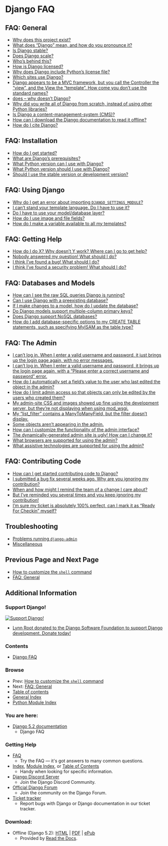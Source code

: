 # Django FAQ

## FAQ: General

- [Why does this project exist?](https://docs.djangoproject.com/en/5.2/faq/general/#why-does-this-project-exist)
- [What does “Django” mean, and how do you pronounce it?](https://docs.djangoproject.com/en/5.2/faq/general/#what-does-django-mean-and-how-do-you-pronounce-it)
- [Is Django stable?](https://docs.djangoproject.com/en/5.2/faq/general/#is-django-stable)
- [Does Django scale?](https://docs.djangoproject.com/en/5.2/faq/general/#does-django-scale)
- [Who’s behind this?](https://docs.djangoproject.com/en/5.2/faq/general/#who-s-behind-this)
- [How is Django licensed?](https://docs.djangoproject.com/en/5.2/faq/general/#how-is-django-licensed)
- [Why does Django include Python’s license file?](https://docs.djangoproject.com/en/5.2/faq/general/#why-does-django-include-python-s-license-file)
- [Which sites use Django?](https://docs.djangoproject.com/en/5.2/faq/general/#which-sites-use-django)
- [Django appears to be a MVC framework, but you call the Controller the “view”, and the View the “template”. How come you don’t use the standard names?](https://docs.djangoproject.com/en/5.2/faq/general/#django-appears-to-be-a-mvc-framework-but-you-call-the-controller-the-view-and-the-view-the-template-how-come-you-don-t-use-the-standard-names)
- [<Framework X> does <feature Y> – why doesn’t Django?](https://docs.djangoproject.com/en/5.2/faq/general/#framework-x-does-feature-y-why-doesn-t-django)
- [Why did you write all of Django from scratch, instead of using other Python libraries?](https://docs.djangoproject.com/en/5.2/faq/general/#why-did-you-write-all-of-django-from-scratch-instead-of-using-other-python-libraries)
- [Is Django a content-management-system (CMS)?](https://docs.djangoproject.com/en/5.2/faq/general/#is-django-a-content-management-system-cms)
- [How can I download the Django documentation to read it offline?](https://docs.djangoproject.com/en/5.2/faq/general/#how-can-i-download-the-django-documentation-to-read-it-offline)
- [How do I cite Django?](https://docs.djangoproject.com/en/5.2/faq/general/#how-do-i-cite-django)

## FAQ: Installation

- [How do I get started?](https://docs.djangoproject.com/en/5.2/faq/install/#how-do-i-get-started)
- [What are Django’s prerequisites?](https://docs.djangoproject.com/en/5.2/faq/install/#what-are-django-s-prerequisites)
- [What Python version can I use with Django?](https://docs.djangoproject.com/en/5.2/faq/install/#what-python-version-can-i-use-with-django)
- [What Python version should I use with Django?](https://docs.djangoproject.com/en5/.2/faq/install/#what-python-version-should-i-use-with-django)
- [Should I use the stable version or development version?](https://docs.djangoproject.com/en/5.2/faq/install/#should-i-use-the-stable-version-or-development-version)

## FAQ: Using Django

- [Why do I get an error about importing `DJANGO_SETTINGS_MODULE`?](https://docs.djangoproject.com/en/5.2/faq/usage/#why-do-i-get-an-error-about-importing-django-settings-module)
- [I can’t stand your template language. Do I have to use it?](https://docs.djangoproject.com/en/5.2/faq/usage/#i-can-t-stand-your-template-language-do-i-have-to-use-it)
- [Do I have to use your model/database layer?](https://docs.djangoproject.com/en/5.2/faq/usage/#do-i-have-to-use-your-model-database-layer)
- [How do I use image and file fields?](https://docs.djangoproject.com/en/5.2/faq/usage/#how-do-i-use-image-and-file-fields)
- [How do I make a variable available to all my templates?](https://docs.djangoproject.com/en/5.2/faq/usage/#how-do-i-make-a-variable-available-to-all-my-templates)

## FAQ: Getting Help

- [How do I do X? Why doesn’t Y work? Where can I go to get help?](https://docs.djangoproject.com/en/5.2/faq/help/#how-do-i-do-x-why-doesn-t-y-work-where-can-i-go-to-get-help)
- [Nobody answered my question! What should I do?](https://docs.djangoproject.com/en/5.2/faq/help/#nobody-answered-my-question-what-should-i-do)
- [I think I’ve found a bug! What should I do?](https://docs.djangoproject.com/en/5.2/faq/help/#i-think-i-ve-found-a-bug-what-should-i-do)
- [I think I’ve found a security problem! What should I do?](https://docs.djangoproject.com/en/5.2/faq/help/#i-think-i-ve-found-a-security-problem-what-should-i-do)

## FAQ: Databases and Models

- [How can I see the raw SQL queries Django is running?](https://docs.djangoproject.com/en/5.2/faq/models/#how-can-i-see-the-raw-sql-queries-django-is-running)
- [Can I use Django with a preexisting database?](https://docs.djangoproject.com/en/5.2/faq/models/#can-i-use-django-with-a-preexisting-database)
- [If I make changes to a model, how do I update the database?](https://docs.djangoproject.com/en/5.2/faq/models/#if-i-make-changes-to-a-model-how-do-i-update-the-database)
- [Do Django models support multiple-column primary keys?](https://docs.djangoproject.com/en/5.2/faq/models/#do-django-models-support-multiple-column-primary-keys)
- [Does Django support NoSQL databases?](https://docs.djangoproject.com/en/5.2/faq/models/#does-django-support-nosql-databases)
- [How do I add database-specific options to my CREATE TABLE statements, such as specifying MyISAM as the table type?](https://docs.djangoproject.com/en/5.2/faq/models/#how-do-i-add-database-specific-options-to-my-create-table-statements-such-as-specifying-myisam-as-the-table-type)

## FAQ: The Admin

- [I can’t log in. When I enter a valid username and password, it just brings up the login page again, with no error messages.](https://docs.djangoproject.com/en/5.2/faq/admin/#i-can-t-log-in-when-i-enter-a-valid-username-and-password-it-just-brings-up-the-login-page-again-with-no-error-messages)
- [I can’t log in. When I enter a valid username and password, it brings up the login page again, with a “Please enter a correct username and password” error.](https://docs.djangoproject.com/en/5.2/faq/admin/#i-can-t-log-in-when-i-enter-a-valid-username-and-password-it-brings-up-the-login-page-again-with-a-please-enter-a-correct-username-and-password-error)
- [How do I automatically set a field’s value to the user who last edited the object in the admin?](https://docs.djangoproject.com/en/5.2/faq/admin/#how-do-i-automatically-set-a-field-s-value-to-the-user-who-last-edited-the-object-in-the-admin)
- [How do I limit admin access so that objects can only be edited by the users who created them?](https://docs.djangoproject.com/en/5.2/faq/admin/#how-do-i-limit-admin-access-so-that-objects-can-only-be-edited-by-the-users-who-created-them)
- [My admin-site CSS and images showed up fine using the development server, but they’re not displaying when using mod_wsgi.](https://docs.djangoproject.com/en/5.2/faq/admin/#my-admin-site-css-and-images-showed-up-fine-using-the-development-server-but-they-re-not-displaying-when-using-mod-wsgi)
- [My “list_filter” contains a ManyToManyField, but the filter doesn’t display.](https://docs.djangoproject.com/en/5.2/faq/admin/#my-list-filter-contains-a-manytomanyfield-but-the-filter-doesn-t-display)
- [Some objects aren’t appearing in the admin.](https://docs.djangoproject.com/en/5.2/faq/admin/#some-objects-aren-t-appearing-in-the-admin)
- [How can I customize the functionality of the admin interface?](https://docs.djangoproject.com/en/5.2/faq/admin/#how-can-i-customize-the-functionality-of-the-admin-interface)
- [The dynamically-generated admin site is ugly! How can I change it?](https://docs.djangoproject.com/en/5.2/faq/admin/#the-dynamically-generated-admin-site-is-ugly-how-can-i-change-it)
- [What browsers are supported for using the admin?](https://docs.djangoproject.com/en/5.2/faq/admin/#what-browsers-are-supported-for-using-the-admin)
- [What assistive technologies are supported for using the admin?](https://docs.djangoproject.com/en/5.2/faq/admin/#what-assistive-technologies-are-supported-for-using-the-admin)

## FAQ: Contributing Code

- [How can I get started contributing code to Django?](https://docs.djangoproject.com/en/5.2/faq/contributing/#how-can-i-get-started-contributing-code-to-django)
- [I submitted a bug fix several weeks ago. Why are you ignoring my contribution?](https://docs.djangoproject.com/en/5.2/faq/contributing/#i-submitted-a-bug-fix-several-weeks-ago-why-are-you-ignoring-my-contribution)
- [When and how might I remind the team of a change I care about?](https://docs.djangoproject.com/en/5.2/faq/contributing/#when-and-how-might-i-remind-the-team-of-a-change-i-care-about)
- [But I’ve reminded you several times and you keep ignoring my contribution!](https://docs.djangoproject.com/en/5.2/faq/contributing/#but-i-ve-reminded-you-several-times-and-you-keep-ignoring-my-contribution)
- [I’m sure my ticket is absolutely 100% perfect, can I mark it as “Ready For Checkin” myself?](https://docs.djangoproject.com/en/5.2/faq/contributing/#i-m-sure-my-ticket-is-absolutely-100-perfect-can-i-mark-it-as-ready-for-checkin-myself)

## Troubleshooting

- [Problems running `django-admin`](https://docs.djangoproject.com/en/5.2/faq/troubleshooting/#problems-running-django-admin)
- [Miscellaneous](https://docs.djangoproject.com/en/5.2/faq/troubleshooting/#miscellaneous)

## Previous Page and Next Page

- [How to customize the `shell` command](https://docs.djangoproject.com/en/5.2/howto/custom-shell/)
- [FAQ: General](https://docs.djangoproject.com/en/5.2/faq/general/)

## Additional Information

### Support Django!

[![Support Django!](https://static.djangoproject.com/img/fundraising-heart.cd6bb84ffd33.svg)](https://www.djangoproject.com/fundraising/)

- [Lynn Root donated to the Django Software Foundation to support Django development. Donate today!](https://www.djangoproject.com/fundraising/)

### Contents

- [Django FAQ](#django-faq)

### Browse

- Prev: [How to customize the `shell` command](https://docs.djangoproject.com/en/5.2/howto/custom-shell/)
- Next: [FAQ: General](https://docs.djangoproject.com/en/5.2/faq/general/)
- [Table of contents](https://docs.djangoproject.com/en/5.2/contents/)
- [General Index](https://docs.djangoproject.com/en/5.2/genindex/)
- [Python Module Index](https://docs.djangoproject.com/en/5.2/py-modindex/)

### You are here:

- [Django 5.2 documentation](https://docs.djangoproject.com/en/5.2/)
  - Django FAQ

### Getting Help

- [FAQ](https://docs.djangoproject.com/en/5.2/faq/)
  - Try the FAQ — it's got answers to many common questions.
- [Index](https://docs.djangoproject.com/en/stable/genindex/), [Module Index](https://docs.djangoproject.com/en/stable/py-modindex/), or [Table of Contents](https://docs.djangoproject.com/en/stable/contents/)
  - Handy when looking for specific information.
- [Django Discord Server](https://chat.djangoproject.com)
  - Join the Django Discord Community.
- [Official Django Forum](https://forum.djangoproject.com/)
  - Join the community on the Django Forum.
- [Ticket tracker](https://code.djangoproject.com/)
  - Report bugs with Django or Django documentation in our ticket tracker.

### Download:

- Offline (Django 5.2): [HTML](https://media.djangoproject.com/docs/django-docs-5.2-en.zip) | [PDF](https://media.readthedocs.org/pdf/django/5.2.x/django.pdf) | [ePub](https://media.readthedocs.org/epub/django/5.2.x/django.epub)
  - Provided by [Read the Docs](https://readthedocs.org/).